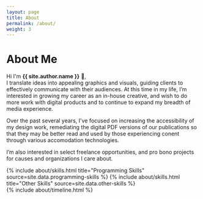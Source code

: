 ```yaml
---
layout: page
title: About
permalink: /about/
weight: 3
---
```


# **About Me**

Hi I'm **{{ site.author.name }}** :wave:,<br>
I translate ideas into appealing graphics and visuals, guiding clients to effectively communicate with their audiences.
At this time in my life, I’m interested in growing my career as an in-house creative, and wish to do more work with digital products and to continue to expand my breadth of media experience. 

Over the past several years, I've focused on increasing the accessibility of my design work, remediating the digital PDF versions of our publications so that they may be better read and used by those experiencing conent through various accomodation technologies. 

I’m also interested in select freelance opportunities, and pro bono projects for causes and organizations I care about. 

<div class="row">
{% include about/skills.html title="Programming Skills" source=site.data.programming-skills %}
{% include about/skills.html title="Other Skills" source=site.data.other-skills %}
</div>

<div class="row">
{% include about/timeline.html %}
</div>
